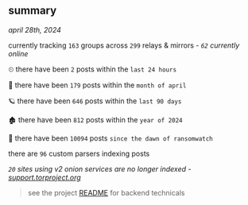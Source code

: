 
## summary
_april 28th, 2024_

currently tracking `163` groups across `299` relays & mirrors - _`62` currently online_

⏲ there have been `2` posts within the `last 24 hours`

🦈 there have been `179` posts within the `month of april`

🪐 there have been `646` posts within the `last 90 days`

🏚 there have been `812` posts within the `year of 2024`

🦕 there have been `10094` posts `since the dawn of ransomwatch`

there are `96` custom parsers indexing posts

_`20` sites using v2 onion services are no longer indexed - [support.torproject.org](https://support.torproject.org/onionservices/v2-deprecation/)_

> see the project [README](https://github.com/joshhighet/ransomwatch#ransomwatch--) for backend technicals
